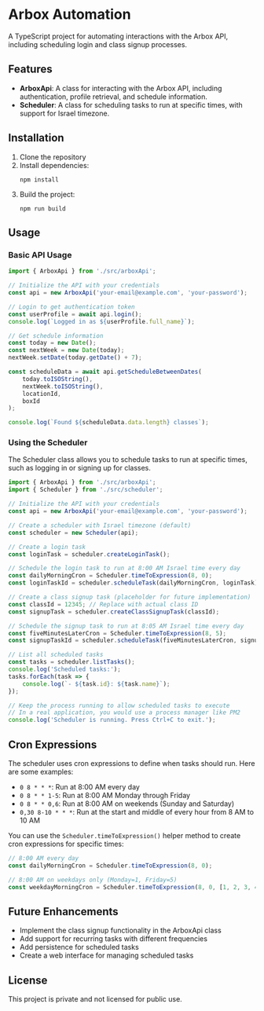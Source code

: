 # Arbox Automation

A TypeScript project for automating interactions with the Arbox API, including scheduling login and class signup processes.

## Features

- **ArboxApi**: A class for interacting with the Arbox API, including authentication, profile retrieval, and schedule information.
- **Scheduler**: A class for scheduling tasks to run at specific times, with support for Israel timezone.

## Installation

1. Clone the repository
2. Install dependencies:
   ```
   npm install
   ```
3. Build the project:
   ```
   npm run build
   ```

## Usage

### Basic API Usage

```typescript
import { ArboxApi } from './src/arboxApi';

// Initialize the API with your credentials
const api = new ArboxApi('your-email@example.com', 'your-password');

// Login to get authentication token
const userProfile = await api.login();
console.log(`Logged in as ${userProfile.full_name}`);

// Get schedule information
const today = new Date();
const nextWeek = new Date(today);
nextWeek.setDate(today.getDate() + 7);

const scheduleData = await api.getScheduleBetweenDates(
    today.toISOString(),
    nextWeek.toISOString(),
    locationId,
    boxId
);

console.log(`Found ${scheduleData.data.length} classes`);
```

### Using the Scheduler

The Scheduler class allows you to schedule tasks to run at specific times, such as logging in or signing up for classes.

```typescript
import { ArboxApi } from './src/arboxApi';
import { Scheduler } from './src/scheduler';

// Initialize the API with your credentials
const api = new ArboxApi('your-email@example.com', 'your-password');

// Create a scheduler with Israel timezone (default)
const scheduler = new Scheduler(api);

// Create a login task
const loginTask = scheduler.createLoginTask();

// Schedule the login task to run at 8:00 AM Israel time every day
const dailyMorningCron = Scheduler.timeToExpression(8, 0);
const loginTaskId = scheduler.scheduleTask(dailyMorningCron, loginTask);

// Create a class signup task (placeholder for future implementation)
const classId = 12345; // Replace with actual class ID
const signupTask = scheduler.createClassSignupTask(classId);

// Schedule the signup task to run at 8:05 AM Israel time every day
const fiveMinutesLaterCron = Scheduler.timeToExpression(8, 5);
const signupTaskId = scheduler.scheduleTask(fiveMinutesLaterCron, signupTask);

// List all scheduled tasks
const tasks = scheduler.listTasks();
console.log('Scheduled tasks:');
tasks.forEach(task => {
    console.log(`- ${task.id}: ${task.name}`);
});

// Keep the process running to allow scheduled tasks to execute
// In a real application, you would use a process manager like PM2
console.log('Scheduler is running. Press Ctrl+C to exit.');
```

## Cron Expressions

The scheduler uses cron expressions to define when tasks should run. Here are some examples:

- `0 8 * * *`: Run at 8:00 AM every day
- `0 8 * * 1-5`: Run at 8:00 AM Monday through Friday
- `0 8 * * 0,6`: Run at 8:00 AM on weekends (Sunday and Saturday)
- `0,30 8-10 * * *`: Run at the start and middle of every hour from 8 AM to 10 AM

You can use the `Scheduler.timeToExpression()` helper method to create cron expressions for specific times:

```typescript
// 8:00 AM every day
const dailyMorningCron = Scheduler.timeToExpression(8, 0);

// 8:00 AM on weekdays only (Monday=1, Friday=5)
const weekdayMorningCron = Scheduler.timeToExpression(8, 0, [1, 2, 3, 4, 5]);
```

## Future Enhancements

- Implement the class signup functionality in the ArboxApi class
- Add support for recurring tasks with different frequencies
- Add persistence for scheduled tasks
- Create a web interface for managing scheduled tasks

## License

This project is private and not licensed for public use.
